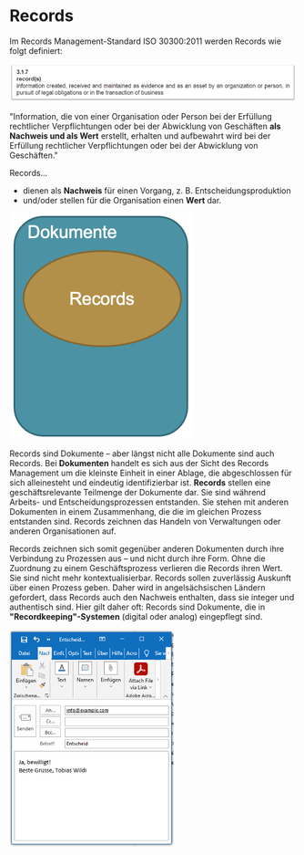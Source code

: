 # Records

Im Records Management-Standard ISO 30300:2011 werden Records wie folgt definiert:&#x20;

![](../.gitbook/assets/image.png)

"Information, die von einer Organisation oder Person bei der Erfüllung rechtlicher Verpflichtungen oder bei der Abwicklung von Geschäften **als Nachweis und als Wert** erstellt, erhalten und aufbewahrt wird bei der Erfüllung rechtlicher Verpflichtungen oder bei der Abwicklung von Geschäften."

Records…

* dienen als **Nachweis** für einen Vorgang, z. B. Entscheidungsproduktion
* und/oder stellen für die Organisation einen **Wert** dar.

<img src="../.gitbook/assets/image (6).png" alt="" data-size="original">

Records sind Dokumente – aber längst nicht alle Dokumente sind auch Records. Bei **Dokumenten** handelt es sich aus der Sicht des Records Management um die kleinste Einheit in einer Ablage, die abgeschlossen für sich alleinesteht und eindeutig identifizierbar ist. **Records** stellen eine geschäftsrelevante Teilmenge der Dokumente dar. Sie sind während Arbeits- und Entscheidungsprozessen entstanden. Sie stehen mit anderen Dokumenten in einem Zusammenhang, die die im gleichen Prozess entstanden sind. Records zeichnen das Handeln von Verwaltungen oder anderen Organisationen auf.

Records zeichnen sich somit gegenüber anderen Dokumenten durch ihre Verbindung zu Prozessen aus – und nicht durch ihre Form. Ohne die Zuordnung zu einem Geschäftsprozess verlieren die Records ihren Wert. Sie sind nicht mehr kontextualisierbar. Records sollen zuverlässig Auskunft über einen Prozess geben. Daher wird in angelsächsischen Ländern gefordert, dass Records auch den Nachweis enthalten, dass sie integer und authentisch sind. Hier gilt daher oft: Records sind Dokumente, die in **"Recordkeeping"-Systemen** (digital oder analog) eingepflegt sind.

![](<../.gitbook/assets/image (4).png>)

